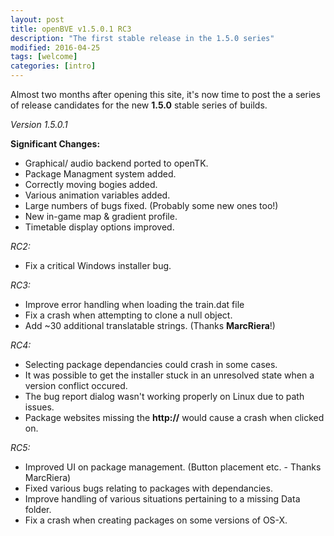 ```yaml
---
layout: post
title: openBVE v1.5.0.1 RC3
description: "The first stable release in the 1.5.0 series"
modified: 2016-04-25
tags: [welcome]
categories: [intro]
---
```


Almost two months after opening this site, it's now time to post the a series of release candidates for the new **1.5.0** stable series of builds.

*Version 1.5.0.1*

**Significant Changes:**

* Graphical/ audio backend ported to openTK.
* Package Managment system added.
* Correctly moving bogies added.
* Various animation variables added.
* Large numbers of bugs fixed. (Probably some new ones too!)
* New in-game map & gradient profile.
* Timetable display options improved.

*RC2:*

* Fix a critical Windows installer bug.

*RC3:*

* Improve error handling when loading the train.dat file
* Fix a crash when attempting to clone a null object.
* Add ~30 additional translatable strings. (Thanks **MarcRiera**!)

*RC4:*

* Selecting package dependancies could crash in some cases.
* It was possible to get the installer stuck in an unresolved state when a version conflict occured.
* The bug report dialog wasn't working properly on Linux due to path issues.
* Package websites missing the **http://** would cause a crash when clicked on.

*RC5:*

* Improved UI on package management. (Button placement etc. - Thanks MarcRiera)
* Fixed various bugs relating to packages with dependancies.
* Improve handling of various situations pertaining to a missing Data folder.
* Fix a crash when creating packages on some versions of OS-X.
